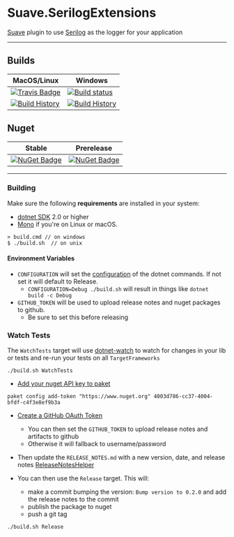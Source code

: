 # Suave.SerilogExtensions

[Suave](https://github.com/SuaveIO/suave) plugin to use [Serilog](https://github.com/serilog/serilog) as the logger for your application

---

## Builds

MacOS/Linux | Windows
--- | ---
[![Travis Badge](https://travis-ci.org/Zaid-Ajaj/Suave.SerilogExtensions.svg?branch=master)](https://travis-ci.org/Zaid-Ajaj/Suave.SerilogExtensions) | [![Build status](https://ci.appveyor.com/api/projects/status/github/Zaid-Ajaj/Suave.SerilogExtensions?svg=true)](https://ci.appveyor.com/project/Zaid-Ajaj/Suave.SerilogExtensions)
[![Build History](https://buildstats.info/travisci/chart/Zaid-Ajaj/Suave.SerilogExtensions)](https://travis-ci.org/Zaid-Ajaj/Suave.SerilogExtensions/builds) | [![Build History](https://buildstats.info/appveyor/chart/Zaid-Ajaj/Suave.SerilogExtensions)](https://ci.appveyor.com/project/Zaid-Ajaj/Suave.SerilogExtensions)  


## Nuget 

Stable | Prerelease
--- | ---
[![NuGet Badge](https://buildstats.info/nuget/Suave.SerilogExtensions)](https://www.nuget.org/packages/Suave.SerilogExtensions/) | [![NuGet Badge](https://buildstats.info/nuget/Suave.SerilogExtensions?includePreReleases=true)](https://www.nuget.org/packages/Suave.SerilogExtensions/)

---

### Building


Make sure the following **requirements** are installed in your system:

* [dotnet SDK](https://www.microsoft.com/net/download/core) 2.0 or higher
* [Mono](http://www.mono-project.com/) if you're on Linux or macOS.

```
> build.cmd // on windows
$ ./build.sh  // on unix
```

#### Environment Variables

* `CONFIGURATION` will set the [configuration](https://docs.microsoft.com/en-us/dotnet/core/tools/dotnet-build?tabs=netcore2x#options) of the dotnet commands.  If not set it will default to Release.
  * `CONFIGURATION=Debug ./build.sh` will result in things like `dotnet build -c Debug`
* `GITHUB_TOKEN` will be used to upload release notes and nuget packages to github.
  * Be sure to set this before releasing

### Watch Tests

The `WatchTests` target will use [dotnet-watch](https://github.com/aspnet/Docs/blob/master/aspnetcore/tutorials/dotnet-watch.md) to watch for changes in your lib or tests and re-run your tests on all `TargetFrameworks`

```
./build.sh WatchTests
```

* [Add your nuget API key to paket](https://fsprojects.github.io/Paket/paket-config.html#Adding-a-NuGet-API-key)

```
paket config add-token "https://www.nuget.org" 4003d786-cc37-4004-bfdf-c4f3e8ef9b3a
```

* [Create a GitHub OAuth Token](https://help.github.com/articles/creating-a-personal-access-token-for-the-command-line/)
    * You can then set the `GITHUB_TOKEN` to upload release notes and artifacts to github
    * Otherwise it will fallback to username/password


* Then update the `RELEASE_NOTES.md` with a new version, date, and release notes [ReleaseNotesHelper](https://fsharp.github.io/FAKE/apidocs/fake-releasenoteshelper.html)

* You can then use the `Release` target.  This will:
    * make a commit bumping the version:  `Bump version to 0.2.0` and add the release notes to the commit
    * publish the package to nuget
    * push a git tag
```
./build.sh Release
```

